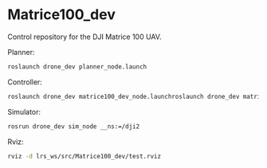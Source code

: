 # Matrice100_dev
Control repository for the DJI Matrice 100 UAV.

Planner:
```bash
roslaunch drone_dev planner_node.launch
```

Controller:
```bash
roslaunch drone_dev matrice100_dev_node.launchroslaunch drone_dev matrice100_dev_node.launch
```

Simulator:
```bash
rosrun drone_dev sim_node __ns:=/dji2
```

Rviz:
```bash
rviz -d lrs_ws/src/Matrice100_dev/test.rviz
```
